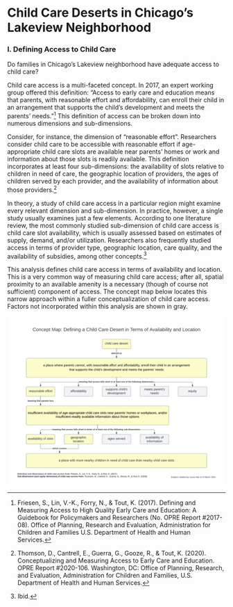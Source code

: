 # Child Care Deserts in Chicago’s Lakeview Neighborhood

### I. Defining Access to Child Care

Do families in Chicago’s Lakeview neighborhood have adequate access to child care?

Child care access is a multi-faceted concept. In 2017, an expert working group offered this definition: “Access to early care and education means that parents, with reasonable effort and affordability, can enroll their child in an arrangement that supports the child’s development and meets the parents’ needs.”[^1] This definition of access can be broken down into numerous dimensions and sub-dimensions. 

Consider, for instance, the dimension of “reasonable effort”. Researchers consider child care to be accessible with reasonable effort if age-appropriate child care slots are available near parents’ homes or work and information about those slots is readily available. This definition incorporates at least four sub-dimensions: the availability of slots relative to children in need of care, the geographic location of providers, the ages of children served by each provider, and the availability of information about those providers.[^2]

In theory, a study of child care access in a particular region might examine every relevant dimension and sub-dimension. In practice, however, a single study usually examines just a few elements. According to one literature review, the most commonly studied sub-dimension of child care access is child care slot availability, which is usually assessed based on estimates of supply, demand, and/or utilization. Researchers also frequently studied access in terms of provider type, geographic location, care quality, and the availability of subsidies, among other concepts.[^3]

This analysis defines child care access in terms of availability and location. This is a very common way of measuring child care access; after all, spatial proximity to an available amenity is a necessary (though of course not sufficient) component of access.  The concept map below locates this narrow approach within a fuller conceptualization of child care access. Factors not incorporated within this analysis are shown in gray.

![Concept Map](/Diagrams/concept_map_v3.png)


  [^1]: Friesen, S., Lin, V.-K., Forry, N., & Tout, K. (2017). Defining and Measuring Access to High Quality Early Care and Education: A Guidebook for Policymakers and Researchers (No. OPRE Report #2017-08). Office of Planning, Research and Evaluation, Administration for Children and Families U.S. Department of Health and Human Services. 
  [^2]: Thomson, D., Cantrell, E., Guerra, G., Gooze, R., & Tout, K. (2020). Conceptualizing and Measuring Access to Early Care and Education. OPRE Report #2020-106. Washington, DC: Office of Planning, Research, and Evaluation, Administration for Children and Families, U.S. Department of Health and Human Services.
  [^3]: Ibid.
